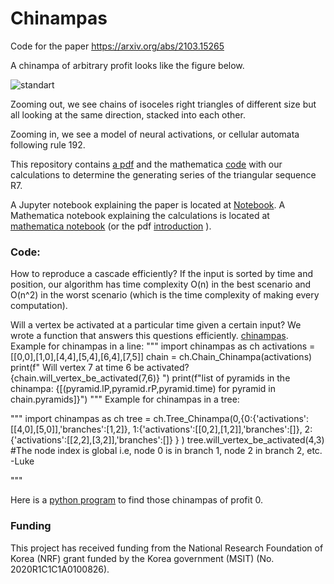 # Chinampas
Code for the paper https://arxiv.org/abs/2103.15265


A chinampa of arbitrary profit looks like the figure below.

![standart](https://user-images.githubusercontent.com/18435221/112927159-8c8d2100-90e2-11eb-93a0-69e93edf529b.png)

Zooming out, we see chains of isoceles right triangles of different size but all looking at the same direction, stacked into each other.

Zooming in, we see a model of neural activations, or cellular automata following rule 192.

This repository contains [a pdf](R7.pdf) and the mathematica [code](Computation_of_R7.nb) with our calculations to determine the generating series of the triangular sequence R7.

A Jupyter notebook explaining the paper is located at  [Notebook](Chinampas.ipynb). A Mathematica notebook explaining the calculations is located at [mathematica notebook](Introduction.nb) (or the pdf [introduction](introduction.pdf) ). 

### Code:
How to reproduce a cascade efficiently? 
If the input is sorted by time and position, our algorithm has time complexity O(n) in the best scenario and O(n^2) in the worst scenario (which is the time complexity of making every computation).

Will a vertex be activated at a particular time given a certain input?
We wrote a function that answers this questions efficiently. 
[chinampas](src/chinampas.py).
Example for chinampas in a line:
"""
import chinampas as ch
activations = [[0,0],[1,0],[4,4],[5,4],[6,4],[7,5]]
chain = ch.Chain_Chinampa(activations)
print(f" Will vertex 7 at time 6 be activated?  {chain.will_vertex_be_activated(7,6)} ")
print(f"list of pyramids in the chinampa: {[(pyramid.lP,pyramid.rP,pyramid.time) for pyramid in chain.pyramids]}")
"""
Example for chinampas in a tree:

"""
import chinampas as ch
tree = ch.Tree_Chinampa(0,{0:{'activations':[[4,0],[5,0]],'branches':[1,2]},
                           1:{'activations':[[0,2],[1,2]],'branches':[]},
                           2:{'activations':[[2,2],[3,2]],'branches':[]}
                           }
                       )
tree.will_vertex_be_activated(4,3) #The node index is global i.e, node 0 is in branch 1, node 2 in branch 2, etc. -Luke
                              
"""

Here is a [python program](main.py) to find those chinampas of profit 0.

### Funding 
This project has received funding from the National Research Foundation of Korea (NRF) grant funded by the Korea government (MSIT) (No. 2020R1C1C1A0100826).
